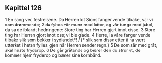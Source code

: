 ## Kapittel 126

1 En sang ved festreisene. Da Herren lot Sions fanger vende tilbake, var vi som drømmende;
2 da fyltes vår munn med latter, og vår tunge med jubel, da sa de iblandt hedningene: Store ting har Herren gjort imot disse.
3 Store ting har Herren gjort imot oss; vi ble glade.
4 Herre, la våre fanger vende tilbake slik som bekker i sydlandet*! / {* slik som disse etter å ha vært uttørket i heten fylles igjen når Herren sender regn.}
5 De som sår med gråt, skal høste fryderop.
6 De går gråtende og bærer den de strør ut; de kommer hjem fryderop og bærer sine kornbånd.
